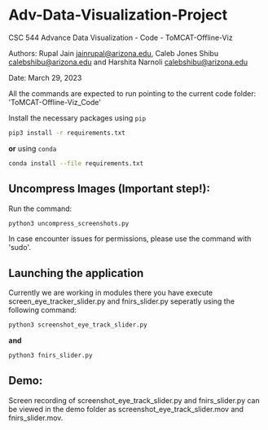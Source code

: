 # Adv-Data-Visualization-Project

CSC 544 Advance Data Visualization - Code - ToMCAT-Offline-Viz

Authors: Rupal Jain [jainrupal@arizona.edu](mailto:jainrupal@arizona.edu), Caleb Jones Shibu [calebshibu@arizona.edu](mailto:calebshibu@arizona.edu) and Harshita Narnoli [calebshibu@arizona.edu](mailto:harshitanarnoli@arizona.edu)

Date: March 29, 2023

All the commands are expected to run pointing to the current code folder: 'ToMCAT-Offline-Viz_Code'

Install the necessary packages using `pip`
```bash
pip3 install -r requirements.txt
```
**or** using `conda`
```bash
conda install --file requirements.txt
```

## Uncompress Images (Important step!):
Run the command: 
```bash
python3 uncompress_screenshots.py
```
In case encounter issues for permissions, please use the command with 'sudo'.

## Launching the application
Currently we are working in modules there you have execute screen_eye_tracker_slider.py and fnirs_slider.py seperatly using the following command:
```bash
python3 screenshot_eye_track_slider.py
```
**and** 
```bash
python3 fnirs_slider.py
```

## Demo:
Screen recording of screenshot_eye_track_slider.py and fnirs_slider.py can be viewed in the demo folder as screenshot_eye_track_slider.mov and fnirs_slider.mov.

